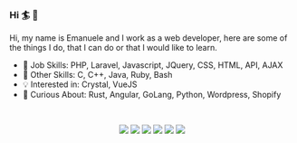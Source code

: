 ### Hi 🏄 👋

Hi, my name is Emanuele and I work as a web developer, here are some of the things I do, that I can do or that I would like to learn.

* 🌳 Job Skills: PHP, Laravel, Javascript, JQuery, CSS, HTML, API, AJAX
* 🌱 Other Skills: C, C++, Java, Ruby, Bash
* 💡 Interested in: Crystal, VueJS
* 🔭 Curious About: Rust, Angular, GoLang, Python, Wordpress, Shopify

<br>

<!--
<a href="https://github.com/anuraghazra/github-readme-stats">
  <img align="center" src="https://github-readme-stats.vercel.app/api/top-langs/?username=Manu-sh&layout=compact&theme=omni" />
</a>
<br>
-->

<div align="center">

  [![](https://img.shields.io/badge/-WebSite-informational?style=for-the-badge&logo=curl&logoColor=white&color=000000)](https://emanueleinnamorati.it)
  [![](https://img.shields.io/badge/-Instagram-informational?style=for-the-badge&logo=instagram&logoColor=white&color=C13584)](https://instagram.com/ascii_slashy)
  [![](https://img.shields.io/badge/-LinkedIn-informational?style=for-the-badge&logo=linkedin&logoColor=white&color=2867B2)](https://linkedin.com/in/emanuele-innamorati)
  [![](https://img.shields.io/badge/-GitLab-informational?style=for-the-badge&logo=gitlab&logoColor=white&color=000000)](https://gitlab.com/Manu-sh)
  [![](https://img.shields.io/badge/-Bitbucket-informational?style=for-the-badge&logo=bitbucket&logoColor=white&color=0052cc)](https://bitbucket.org/Manu-sh)
  [![](https://img.shields.io/badge/-Email-informational?style=for-the-badge&logo=mail.ru&logoColor=white&color=black)](mailto:info@emanueleinnamorati.it)

</div>

<!--

  <a href="https://emanueleinnamorati.it/qrcode">
    <img src="https://emanueleinnamorati.it/qrcode" width="300px" height="300px" alt="" />
  </a>


[![](https://img.shields.io/badge/-WebSite-informational?style=for-the-badge&logo=curl&logoColor=white&color=000000)](https://emanueleinnamorati.it)
[![](https://img.shields.io/badge/-Instagram-informational?style=for-the-badge&logo=instagram&logoColor=white&color=C13584)](https://instagram.com/ascii_slashy)
[![](https://img.shields.io/badge/-LinkedIn-informational?style=for-the-badge&logo=linkedin&logoColor=white&color=2867B2)](https://linkedin.com/in/emanuele-innamorati)
[![](https://img.shields.io/badge/-GitLab-informational?style=for-the-badge&logo=gitlab&logoColor=white&color=000000)](https://gitlab.com/Manu-sh)
[![](https://img.shields.io/badge/-Bitbucket-informational?style=for-the-badge&logo=bitbucket&logoColor=white&color=0052cc)](https://bitbucket.org/Manu-sh)
[![](https://img.shields.io/badge/-ArchLinux-informational?style=flat-square&logo=archlinux&logoColor=white&color=0f94d2)](https://www.archlinux.org)
[![](https://img.shields.io/badge/OS-ArchLinux-informational?style=flat&logo=linux&logoColor=white&color=AC4142)](https://www.archlinux.org/)

* 🔗 [WebSite](https://emanueleinnamorati.it)
* 🔗 [Gitlab](https://gitlab.com/Manu-sh)
* 🔗 [Bitbucket](https://bitbucket.org/Manu-sh)
-->
